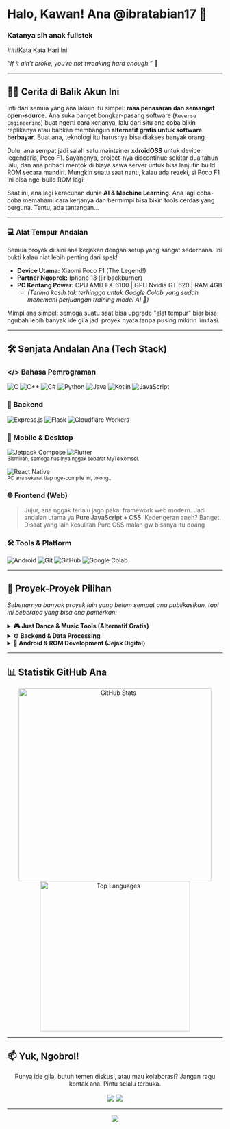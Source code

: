 
# Halo, Kawan! Ana @ibratabian17 👋
### Katanya sih anak fullstek


###Kata Kata Hari Ini
  <p>
    <em>“If it ain’t broke, you’re not tweaking hard enough.”</em> 🤫
  </p>

---

## 👨‍💻 Cerita di Balik Akun Ini

Inti dari semua yang ana lakuin itu simpel: **rasa penasaran dan semangat open-source.** Ana suka banget bongkar-pasang software (`Reverse Engineering`) buat ngerti cara kerjanya, lalu dari situ ana coba bikin replikanya atau bahkan membangun **alternatif gratis untuk software berbayar**. Buat ana, teknologi itu harusnya bisa diakses banyak orang.

Dulu, ana sempat jadi salah satu maintainer **xdroidOSS** untuk device legendaris, Poco F1. Sayangnya, project-nya discontinue sekitar dua tahun lalu, dan ana pribadi mentok di biaya sewa server untuk bisa lanjutin build ROM secara mandiri. Mungkin suatu saat nanti, kalau ada rezeki, si Poco F1 ini bisa nge-build ROM lagi!

Saat ini, ana lagi keracunan dunia **AI & Machine Learning**. Ana lagi coba-coba memahami cara kerjanya dan bermimpi bisa bikin tools cerdas yang berguna. Tentu, ada tantangan...

---

### 💻 Alat Tempur Andalan

Semua proyek di sini ana kerjakan dengan setup yang sangat sederhana. Ini bukti kalau niat lebih penting dari spek!
- **Device Utama:** Xiaomi Poco F1 (The Legend!)
- **Partner Ngoprek:** Iphone 13 (jir backburner)
- **PC Kentang Power:** CPU AMD FX-6100 | GPU Nvidia GT 620 | RAM 4GB  
  - *(Terima kasih tak terhingga untuk Google Colab yang sudah menemani perjuangan training model AI 🙏)*

Mimpi ana simpel: semoga suatu saat bisa upgrade "alat tempur" biar bisa ngubah lebih banyak ide gila jadi proyek nyata tanpa pusing mikirin limitasi.

---

## 🛠️ Senjata Andalan Ana (Tech Stack)

### </> Bahasa Pemrograman
<p>
  <img src="https://img.shields.io/badge/C-A8B9CC?style=for-the-badge&logo=c&logoColor=white" alt="C"/>
  <img src="https://img.shields.io/badge/C++-00599C?style=for-the-badge&logo=cplusplus&logoColor=white" alt="C++"/>
  <img src="https://img.shields.io/badge/C%23-239120?style=for-the-badge&logo=c-sharp&logoColor=white" alt="C#"/>
  <img src="https://img.shields.io/badge/Python-3776AB?style=for-the-badge&logo=python&logoColor=white" alt="Python"/>
  <img src="https://img.shields.io/badge/Java-ED8B00?style=for-the-badge&logo=openjdk&logoColor=white" alt="Java"/>
  <img src="https://img.shields.io/badge/Kotlin-7F52FF?style=for-the-badge&logo=kotlin&logoColor=white" alt="Kotlin"/>
  <img src="https://img.shields.io/badge/JavaScript-F7DF1E?style=for-the-badge&logo=javascript&logoColor=black" alt="JavaScript"/>
</p>

### 🚀 Backend
<p>
  <img src="https://img.shields.io/badge/Express.js-000000?style=for-the-badge&logo=express&logoColor=white" alt="Express.js"/>
  <img src="https://img.shields.io/badge/Flask-000000?style=for-the-badge&logo=flask&logoColor=white" alt="Flask"/>
  <img src="https://img.shields.io/badge/Cloudflare_Workers-F38020?style=for-the-badge&logo=cloudflare&logoColor=white" alt="Cloudflare Workers"/>
</p>

### 📱 Mobile & Desktop
<p>
  <img src="https://img.shields.io/badge/Jetpack_Compose-4285F4?style=for-the-badge&logo=jetpackcompose&logoColor=white" alt="Jetpack Compose"/>
  <img src="https://img.shields.io/badge/Flutter-02569B?style=for-the-badge&logo=flutter&logoColor=white" alt="Flutter"/>
  <br><sub>Bismillah, semoga hasilnya nggak seberat MyTelkomsel.</sub>
</p>
<p>
  <img src="https://img.shields.io/badge/React_Native-61DAFB?style=for-the-badge&logo=react&logoColor=black" alt="React Native"/>
  <br><sub>PC ana sekarat tiap nge-compile ini, tolong...</sub>
</p>

### 🌐 Frontend (Web)
> Jujur, ana nggak terlalu jago pakai framework web modern. Jadi andalan utama ya **Pure JavaScript + CSS**. Kedengeran aneh? Banget. Disaat yang lain kesulitan Pure CSS malah gw bisanya itu doang

### 🛠️ Tools & Platform
<p>
  <img src="https://img.shields.io/badge/Android-3DDC84?style=for-the-badge&logo=android&logoColor=white" alt="Android"/>
  <img src="https://img.shields.io/badge/Git-F05032?style=for-the-badge&logo=git&logoColor=white" alt="Git"/>
  <img src="https://img.shields.io/badge/GitHub-181717?style=for-the-badge&logo=github&logoColor=white" alt="GitHub"/>
  <img src="https://img.shields.io/badge/Google_Colab-F9AB00?style=for-the-badge&logo=googlecolab&logoColor=white" alt="Google Colab"/>
</p>

---

## 🚀 Proyek-Proyek Pilihan

*Sebenarnya banyak proyek lain yang belum sempat ana publikasikan, tapi ini beberapa yang bisa ana pamerkan:*

<details><summary><strong>🎮 Just Dance & Music Tools (Alternatif Gratis)</strong></summary><br>
  - **[`OpenParty`](https://github.com/ibratabian17/openparty)**<br>
    *Ngedance tanpa batas! Server alternatif multi-platform buat Just Dance Unlimited. terbesar ana saat ini.*
  - **[`KPoe`](https://github.com/ibratabian17/KPoe)**<br>
    *Bikin sesi karaoke kamu makin asik dengan player berbasis Electron yang bisa di-custom liriknya.*
  - **[`YouLyPlus`](https://github.com/ibratabian17/YouLyPlus)**<br>
    *Suka nyanyi tapi lirik di YouTube Music nggak sinkron? Tools ini solusinya. Inu*<br>
</details>

<details><summary><strong>⚙️ Backend & Data Processing</strong></summary><br>
  - **[`YouLyPlus-backend`](https://github.com/ibratabian17/YouLyPlus-backend)**<br>
    *Backend untuk YouLyPlus. Bertanggung jawab melakukan scraping lirik dari Apple Music, Musixmatch, dan Spotify, lalu mengonversinya ke format yang kompatibel dengan KPoe/YouLyPlus.*<br>
</details>

<details><summary><strong>📱 Android & ROM Development (Jejak Digital)</strong></summary><br>
  - **[`SensorStreamer`](https://github.com/ibratabian17/SensorStreamer)**<br>
    *Fork dari `yaqwsx/SensorStreamer` yang sudah tidak di-update sejak API 26. Proyek ini bertujuan untuk memperbarui dan menjaga fungsionalitas streaming sensor dari perangkat Android.*
  - **[`device_xiaomi_beryllium`](https://github.com/ibratabian17/device_xiaomi_beryllium)**<br>
    *Tree LineageOS buat Poco F1. Sisa-sisa perjuangan waktu masih aktif build ROM.*
  - **[`device_lenovo_A6020`](https://github.com/ibratabian17/device_lenovo_A6020)**<br>
    *Eksperimen bawa Android 11 ke Lenovo A6020. Karena setiap device berhak dapat kesempatan kedua.*
  - **[`CekRepoAndroid`](https://github.com/ibratabian17/CekRepoAndroid)**<br>
    *Script simpel buat ngecek status repositori Android. Dibuat karena butuh, dibagikan biar berguna.*<br>
</details>

---

## 📊 Statistik GitHub Ana
<div align="center">
  <img src="https://github-readme-stats.vercel.app/api?username=ibratabian17&theme=tokyonight&show_icons=true&count_private=true&hide_border=true&border_radius=10" width="450" alt="GitHub Stats"/>
  <img src="https://github-readme-stats.vercel.app/api/top-langs/?username=ibratabian17&layout=compact&theme=tokyonight&hide_border=true&border_radius=10" width="350" alt="Top Languages"/>
</div>

---

## 📫 Yuk, Ngobrol!
<p align="center">
  Punya ide gila, butuh temen diskusi, atau mau kolaborasi? Jangan ragu kontak ana. Pintu selalu terbuka.
  <br><br>
  <a href="https://t.me/ibratabian17"><img src="https://img.shields.io/badge/Telegram-2CA5E0?style=for-the-badge&logo=telegram&logoColor=white"/></a>
  <a href="mailto:ibratabian@gmail.com"><img src="https://img.shields.io/badge/Gmail-D14836?style=for-the-badge&logo=gmail&logoColor=white"/></a>
</p>

---

<p align="center">
  <img src="https://komarev.com/ghpvc/?username=ibratabian17&label=Profile%20Views&color=blueviolet&style=flat-square" />
</p>
